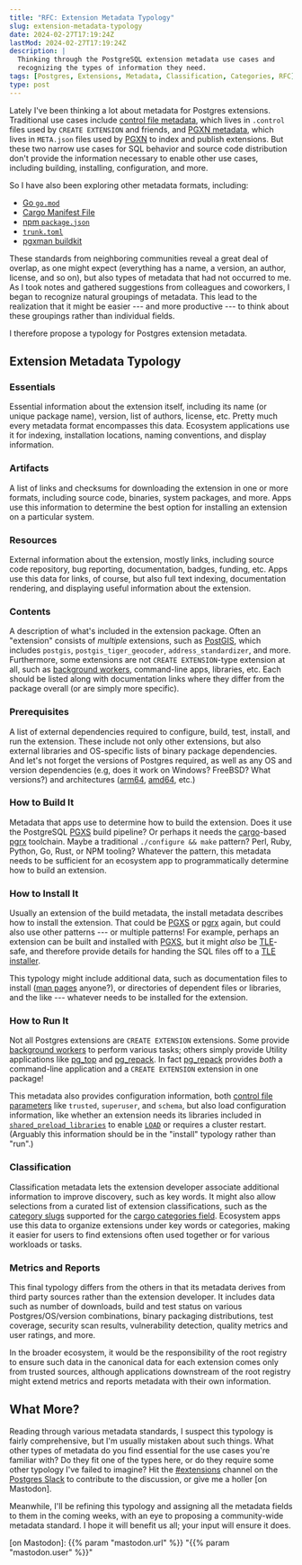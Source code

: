 ```yaml
---
title: "RFC: Extension Metadata Typology"
slug: extension-metadata-typology
date: 2024-02-27T17:19:24Z
lastMod: 2024-02-27T17:19:24Z
description: |
  Thinking through the PostgreSQL extension metadata use cases and
  recognizing the types of information they need.
tags: [Postgres, Extensions, Metadata, Classification, Categories, RFC]
type: post
---
```


Lately I've been thinking a lot about metadata for Postgres extensions.
Traditional use cases include [control file metadata][.control], which lives in
`.control` files used by `CREATE EXTENSION` and friends, and [PGXN metadata],
which lives in `META.json` files used by [PGXN] to index and publish extensions.
But these two narrow use cases for SQL behavior and source code distribution
don't provide the information necessary to enable other use cases, including
building, installing, configuration, and more.

So I have also been exploring other metadata formats, including:

*   [Go `go.mod`]
*   [Cargo Manifest File]
*   [npm `package.json`]
*   [`trunk.toml`]
*   [pgxman buildkit]

These standards from neighboring communities reveal a great deal of overlap, as
one might expect (everything has a name, a version, an author, license, and so
on), but also types of metadata that had not occurred to me. As I took notes and
gathered suggestions from colleagues and coworkers, I began to recognize natural
groupings of metadata. This lead to the realization that it might be easier ---
and more productive --- to think about these groupings rather than individual
fields.

I therefore propose a typology for Postgres extension metadata.

Extension Metadata Typology
---------------------------

### Essentials

Essential information about the extension itself, including its name (or unique
package name), version, list of authors, license, etc. Pretty much every
metadata format encompasses this data. Ecosystem applications use it for
indexing, installation locations, naming conventions, and display information.

### Artifacts

A list of links and checksums for downloading the extension in one or more
formats, including source code, binaries, system packages, and more. Apps use
this information to determine the best option for installing an extension on a
particular system.

### Resources

External information about the extension, mostly links, including source code
repository, bug reporting, documentation, badges, funding, etc. Apps use this
data for links, of course, but also full text indexing, documentation rendering,
and displaying useful information about the extension.

### Contents

A description of what's included in the extension package. Often an "extension"
consists of *multiple* extensions, such as [PostGIS], which includes `postgis`,
`postgis_tiger_geocoder`, `address_standardizer`, and more. Furthermore, some
extensions are not `CREATE EXTENSION`-type extension at all, such as [background
workers], command-line apps, libraries, etc. Each should be listed along with
documentation links where they differ from the package overall (or are simply
more specific).

### Prerequisites

A list of external dependencies required to configure, build, test, install, and
run the extension. These include not only other extensions, but also external
libraries and OS-specific lists of binary package dependencies. And let's not
forget the versions of Postgres required, as well as any OS and version
dependencies (e.g, does it work on Windows? FreeBSD? What versions?) and
architectures ([arm64], [amd64], etc.)

### How to Build It

Metadata that apps use to determine how to build the extension. Does it use the
PostgreSQL [PGXS] build pipeline? Or perhaps it needs the [cargo]-based [pgrx]
toolchain. Maybe a traditional `./configure && make` pattern? Perl, Ruby,
Python, Go, Rust, or NPM tooling? Whatever the pattern, this metadata needs to
be sufficient for an ecosystem app to programmatically determine how to build
an extension.

### How to Install It

Usually an extension of the build metadata, the install metadata describes how
to install the extension. That could be [PGXS] or [pgrx] again, but could also
use other patterns --- or multiple patterns! For example, perhaps an extension
can be built and installed with [PGXS], but it might *also* be [TLE]-safe, and
therefore provide details for handing the SQL files off to a [TLE installer].

This typology might include additional data, such as documentation files to
install ([man pages] anyone?), or directories of dependent files or libraries,
and the like --- whatever needs to be installed for the extension.

### How to Run It

Not all Postgres extensions are `CREATE EXTENSION` extensions. Some provide
[background workers] to perform various tasks; others simply provide Utility
applications like [pg_top] and [pg_repack]. In fact [pg_repack] provides *both*
a command-line application and a `CREATE EXTENSION` extension in one package!

This metadata also provides configuration information, both [control file
parameters][.control] like `trusted`, `superuser`, and `schema`, but also load
configuration information, like whether an extension needs its libraries
included in [`shared_preload_libraries`] to enable [`LOAD`] or requires a
cluster restart. (Arguably this information should be in the "install" typology
rather than "run".)

### Classification

Classification metadata lets the extension developer associate additional
information to improve discovery, such as key words. It might also allow
selections from a curated list of extension classifications, such as the
[category slugs] supported for the [cargo categories field]. Ecosystem apps use
this data to organize extensions under key words or categories, making it easier
for users to find extensions often used together or for various workloads or
tasks.

### Metrics and Reports

This final typology differs from the others in that its metadata derives from
third party sources rather than the extension developer. It includes data such
as number of downloads, build and test status on various Postgres/OS/version
combinations, binary packaging distributions, test coverage, security scan
results, vulnerability detection, quality metrics and user ratings, and more.

In the broader ecosystem, it would be the responsibility of the root registry to
ensure such data in the canonical data for each extension comes only from
trusted sources, although applications downstream of the root registry might
extend metrics and reports metadata with their own information.

## What More?

Reading through various metadata standards, I suspect this typology is fairly
comprehensive, but I'm usually mistaken about such things. What other types of
metadata do you find essential for the use cases you're familiar with? Do they
fit one of the types here, or do they require some other typology I've failed to
imagine? Hit the [#extensions] channel on the [Postgres Slack] to contribute to
the discussion, or give me a holler [on Mastodon].

Meanwhile, I'll be refining this typology and assigning all the metadata fields
to them in the coming weeks, with an eye to proposing a community-wide metadata
standard. I hope it will benefit us all; your input will ensure it does.

  [.control]: https://www.postgresql.org/docs/current/extend-extensions.html#EXTEND-EXTENSIONS-FILES
    "PostgreSQL Docs: Extension Files"
  [PGXN metadata]: https://pgxn.org/spec/
    "PGXN Meta Spec - The PGXN distribution metadata specification"
  [PGXN]: https://pgxn.org "The postgreSQL Extension Network"
  [Go `go.mod`]: https://go.dev/doc/modules/gomod-ref "go.mod file reference"
  [Cargo Manifest File]: https://doc.rust-lang.org/cargo/reference/manifest.html
    "The Cargo Book: The Manifest Format"
  [npm `package.json`]: https://docs.npmjs.com/cli/v6/configuring-npm/package-json
    "npm Docs: Specifics of npm's package.json handling"
  [`trunk.toml`]: https://github.com/tembo-io/trunk/tree/main/contrib
  [pgxman buildkit]: https://docs.pgxman.com/spec/buildkit
  [PostGIS]: http://postgis.net/
  [arm64]: https://en.wikipedia.org/wiki/AArch64 "Wikipedia: AArch64"
  [amd64]: https://en.wikipedia.org/wiki/amd64 "Wikipedia: AMD64"
  [PGXS]: https://www.postgresql.org/docs/current/extend-pgxs.html
    "PostgreSQL Docs: Extension Building Infrastructure"
  [cargo]: https://github.com/pgcentralfoundation/pgrx/blob/develop/cargo-pgrx/README.md
    "pgrx: cargo-pgrx"
  [pgrx]: https://github.com/pgcentralfoundation/pgrx
    "pgrx: Build Postgres Extensions with Rust!"
  [TLE]: https://github.com/aws/pg_tle
    "pg_tle: Framework for building trusted language extensions for PostgreSQL"
  [TLE installer]: https://github.com/aws/pg_tle/blob/main/examples/README.md
    "TLE examples/pgtle.mk README"
  [man pages]: https://en.wikipedia.org/wiki/Man_page "Wikipedia: Man page"
  [background workers]: https://www.postgresql.org/docs/current/bgworker.html
    "PostgreSQL Docs: Background Worker Processes"
  [pg_repack]: https://reorg.github.io/pg_repack/
    "pg_repack --- Reorganize tables in PostgreSQL databases with minimal locks"
  [pg_top]: https://pg_top.gitlab.io "Welcome to the PostgreSQL top Project Home Page"
  [`shared_preload_libraries`]: https://www.postgresql.org/docs/current/runtime-config-client.html#GUC-SHARED-PRELOAD-LIBRARIES
    "PostgreSQL Docs: shared_preload_libraries"
  [`LOAD`]: https://www.postgresql.org/docs/current/sql-load.html
    "PostgreSQL Docs: LOAD"
  [category slugs]: https://crates.io/category_slugs "crates.io: All Valid Category Slugs"
  [cargo categories field]: https://doc.rust-lang.org/cargo/reference/manifest.html#the-categories-field
    "The Cargo Book: The Manifest Format --- Categories"
  [#extensions]: https://postgresteam.slack.com/archives/C056ZA93H1A
    "Postgres Slack/#extensions: Extensions and extension-related accessories"
  [Postgres Slack]: https://pgtreats.info/slack-invite
    "Join the Postgres Slack"
  [on Mastodon]: {{% param "mastodon.url" %}} "{{% param "mastodon.user" %}}"
